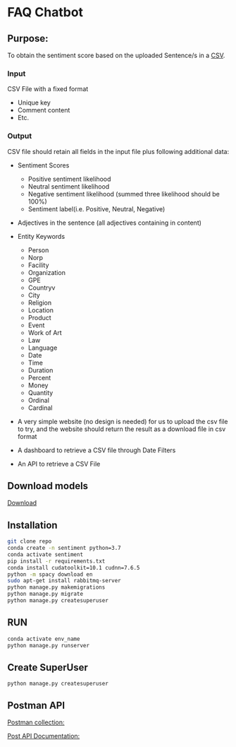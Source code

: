 # FAQ Chatbot

## Purpose:

To obtain the sentiment score based on the uploaded Sentence/s in a
[CSV](https://drive.google.com/file/d/1Hub3qYAT3NQh2CvbjOwSdWOMbPkd5c4r/view?usp=drivesdk).

### Input

CSV File with a fixed format

- Unique key
- Comment content
- Etc.

### Output

CSV file should retain all fields in the input file plus following additional data:

- Sentiment Scores
    - Positive sentiment likelihood
    - Neutral sentiment likelihood
    - Negative sentiment likelihood (summed three likelihood should be 100%)
    - Sentiment label(i.e. Positive, Neutral, Negative)
- Adjectives in the sentence (all adjectives containing in content)
- Entity Keywords
    - Person
    - Norp
    - Facility
    - Organization
    - GPE
    - Countryv
    - City
    - Religion
    - Location
    - Product
    - Event
    - Work of Art
    - Law
    - Language
    - Date
    - Time
    - Duration
    - Percent
    - Money
    - Quantity
    - Ordinal
    - Cardinal

- A very simple website (no design is needed) for us to upload the csv file to try, and the website should return the
  result as a download file in csv format
- A dashboard to retrieve a CSV file through Date Filters
- An API to retrieve a CSV File

## Download models
[Download](https://drive.google.com/drive/folders/1c48aj9NA6VgzRffdiUkC51A69tKxdZeX?usp=sharing)

## Installation

```bash
git clone repo
conda create -n sentiment python=3.7
conda activate sentiment
pip install -r requirements.txt
conda install cudatoolkit=10.1 cudnn=7.6.5
python -m spacy download en
sudo apt-get install rabbitmq-server
python manage.py makemigrations
python manage.py migrate
python manage.py createsuperuser
 ```

## RUN

```bash
conda activate env_name
python manage.py runserver
```


## Create SuperUser
```
python manage.py createsuperuser
```


## Postman API
[Postman collection:](https://www.getpostman.com/collections/9bf76896d023f39b242a)

[Post API Documentation:](https://documenter.getpostman.com/view/8895684/TzRX9RR1)